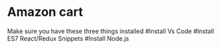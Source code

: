 # Amazon cart

Make sure you have these three things installed
#Install Vs Code
#Install ES7 React/Redux Snippets
#Install Node.js
